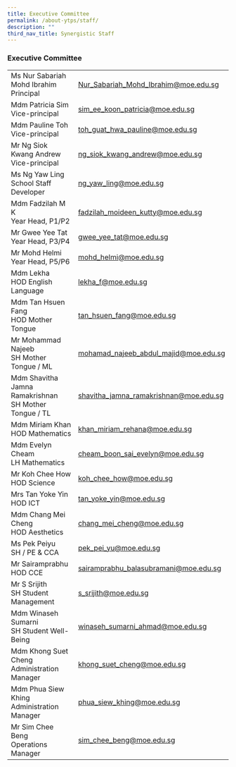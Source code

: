 ```yaml
---
title: Executive Committee
permalink: /about-ytps/staff/
description: ""
third_nav_title: Synergistic Staff
---
```

### Executive Committee

|||
|---|---|
|Ms Nur Sabariah Mohd Ibrahim<br> Principal|[Nur_Sabariah_Mohd_Ibrahim@moe.edu.sg](mailto:Nur_Sabariah_Mohd_Ibrahim@moe.edu.sg)|
|Mdm Patricia Sim <br>Vice-principal|[sim_ee_koon_patricia@moe.edu.sg](mailto:sim_ee_koon_patricia@moe.edu.sg) |
|Mdm Pauline Toh<br>Vice-principal|[toh_guat_hwa_pauline@moe.edu.sg](mailto:toh_guat_hwa_pauline@moe.edu.sg)|
|Mr Ng Siok Kwang Andrew<br>Vice-principal|[ng_siok_kwang_andrew@moe.edu.sg](mailto:ng_siok_kwang_andrew@moe.edu.sg)|
|Ms Ng Yaw Ling<br>School Staff Developer|[ng_yaw_ling@moe.edu.sg](mailto:ng_yaw_ling@moe.edu.sg)|
|Mdm Fadzilah M K<br>Year Head, P1/P2|[fadzilah_moideen_kutty@moe.edu.sg](mailto:fadzilah_moideen_kutty@moe.edu.sg)|
| Mr Gwee Yee Tat <br>Year Head, P3/P4|[gwee_yee_tat@moe.edu.sg](mailto:gwee_yee_tat@moe.edu.sg) |
|Mr Mohd Helmi<br>Year Head, P5/P6|[mohd_helmi@moe.edu.sg](mailto:mohd_helmi@moe.edu.sg) |
|Mdm Lekha<br> HOD English Language|[lekha_f@moe.edu.sg](mailto:lekha_f@moe.edu.sg)|
|Mdm Tan Hsuen Fang<br>HOD Mother Tongue|[tan_hsuen_fang@moe.edu.sg](mailto:tan_hsuen_fang@moe.edu.sg) |
|Mr Mohammad Najeeb<br> SH Mother Tongue / ML|[mohamad_najeeb_abdul_majid@moe.edu.sg](mailto:mohamad_najeeb_abdul_majid@moe.edu.sg)|
|Mdm Shavitha Jamna Ramakrishnan<br> SH Mother Tongue / TL|[shavitha_jamna_ramakrishnan@moe.edu.sg](mailto:shavitha_jamna_ramakrishnan@moe.edu.sg)|
|Mdm Miriam Khan<br> HOD Mathematics|[khan_miriam_rehana@moe.edu.sg](mailto:khan_miriam_rehana@moe.edu.sg)|
| Mdm Evelyn Cheam <br>LH Mathematics|[cheam_boon_sai_evelyn@moe.edu.sg](mailto:cheam_boon_sai_evelyn@moe.edu.sg)|
|Mr Koh Chee How <br>HOD Science|[koh_chee_how@moe.edu.sg](mailto:koh_chee_how@moe.edu.sg)|
|Mrs Tan Yoke Yin <br>HOD ICT |[tan_yoke_yin@moe.edu.sg](mailto:tan_yoke_yin@moe.edu.sg)|
| Mdm Chang Mei Cheng <br>HOD Aesthetics|[chang_mei_cheng@moe.edu.sg](mailto:chang_mei_cheng@moe.edu.sg)|
|Ms Pek Peiyu <br>SH / PE &amp; CCA|[pek_pei_yu@moe.edu.sg](mailto:pek_pei_yu@moe.edu.sg)|
| Mr Sairamprabhu <br>HOD CCE|[sairamprabhu_balasubramani@moe.edu.sg](mailto:sairamprabhu_balasubramani@moe.edu.sg)|
|Mr S Srijith <br>SH Student Management|[s_srijith@moe.edu.sg](mailto:s_srijith@moe.edu.sg) |
|Mdm Winaseh Sumarni<br> SH Student Well-Being|[winaseh_sumarni_ahmad@moe.edu.sg](mailto:winaseh_sumarni_ahmad@moe.edu.sg)|
|Mdm Khong Suet Cheng <br>Administration Manager|[khong_suet_cheng@moe.edu.sg](mailto:khong_suet_cheng@moe.edu.sg)|
|Mdm Phua Siew Khing <br>Administration Manager|[phua_siew_khing@moe.edu.sg](mailto:phua_siew_khing@moe.edu.sg)|
|Mr Sim Chee Beng<br> Operations Manager|[sim_chee_beng@moe.edu.sg](mailto:sim_chee_beng@moe.edu.sg)|
